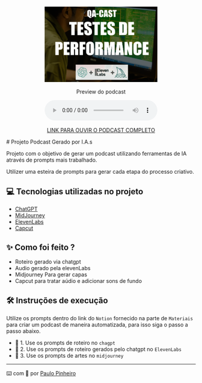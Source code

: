 <p align="center">
    <img 
        src="assets/cover.png"
        width="300"
        alt="Capa do podcast"
    />
</p>

<p align="center">
    Preview do podcast
</p>

<div align="center">
    <audio src="output/preview.mp3" controls title="Podcast editado"></audio>
</div>

<p align="center">
    <a href="https://github.com/Paru369/prompts-for-podcast-generate-by-ia-testes-de-performance/output/podcast_editado.MP3">
        LINK PARA OUVIR O PODCAST COMPLETO
    </a>
</p>
# Projeto Podcast Gerado por I.A.s


Projeto com o objetivo de gerar um podcast utilizando ferramentas de IA através de prompts mais trabalhado.

Utilizer uma esteira de prompts para gerar cada etapa do processo criativo.

## 💻 Tecnologias utilizadas no projeto

- [ChatGPT](https://chat.openai.com/) 
- [MidJourney](https://www.midjourney.com/app/)
- [ElevenLabs](https://beta.elevenlabs.io/)
- [Capcut](https://www.capcut.com/pt-br/)

## ✨ Como foi feito ?

- Roteiro gerado via chatgpt
- Audio gerado pela elevenLabs
- Midjourney Para gerar capas
- Capcut para tratar aúdio e adicionar sons de fundo

## 🛠️ Instruções de execução

Utilize os prompts dentro do link do `Notion` fornecido na parte de `Materiais` para criar um podcast de maneira automatizada, para isso siga o passo a passo abaixo.

- 🤖 1. Use os prompts de roteiro no `chagpt`
- 🤖 2. Use os prompts de roteiro gerados pelo chatgpt no  `ElevenLabs`
- 🤖 3. Use os prompts de artes no `midjourney`


---

⌨️ com 💜 por [Paulo Pinheiro](https://github.com/paru369)
